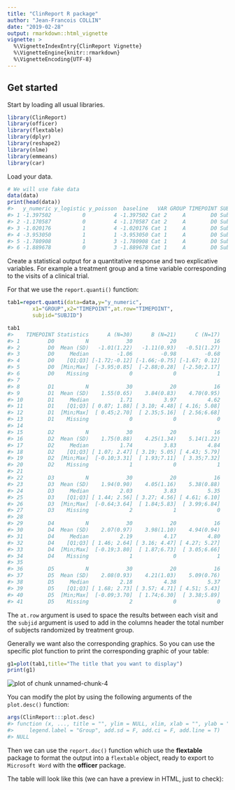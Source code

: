 ```yaml
---
title: "ClinReport R package"
author: "Jean-Francois COLLIN"
date: "2019-02-28"
output: rmarkdown::html_vignette
vignette: >
  %\VignetteIndexEntry{ClinReport Vignette}
  %\VignetteEngine{knitr::rmarkdown}
  %\VignetteEncoding{UTF-8}
---
```




## Get started

Start by loading all usual libraries.


```r
library(ClinReport)
library(officer)
library(flextable)
library(dplyr)
library(reshape2)
library(nlme)
library(emmeans)
library(car)
```

Load your data.


```r
# We will use fake data
data(data)
print(head(data))
#>   y_numeric y_logistic y_poisson  baseline   VAR GROUP TIMEPOINT SUBJID
#> 1 -1.397502          0         4 -1.397502 Cat 2     A        D0 Subj 1
#> 2 -1.170587          0         4 -1.170587 Cat 2     A        D0 Subj 1
#> 3 -1.020176          1         4 -1.020176 Cat 1     A        D0 Subj 1
#> 4 -3.953050          1         1 -3.953050 Cat 1     A        D0 Subj 1
#> 5 -1.780908          1         3 -1.780908 Cat 1     A        D0 Subj 1
#> 6 -1.889678          0         3 -1.889678 Cat 1     A        D0 Subj 1
```

Create a statistical output for a quantitative response and two explicative variables.
For example a treatment group and a time variable corresponding to the visits of a clinical trial.

For that we use the `report.quanti()` function:


```r
tab1=report.quanti(data=data,y="y_numeric",
		x1="GROUP",x2="TIMEPOINT",at.row="TIMEPOINT",
		subjid="SUBJID")

tab1
#>    TIMEPOINT Statistics      A (N=30)      B (N=21)      C (N=17)
#> 1         D0          N            30            20            16
#> 2         D0  Mean (SD)   -1.01(1.22)   -1.11(0.93)   -0.51(1.27)
#> 3         D0     Median         -1.06         -0.98         -0.68
#> 4         D0    [Q1;Q3] [-1.72;-0.12] [-1.66;-0.75] [-1.67; 0.12]
#> 5         D0  [Min;Max]  [-3.95;0.85]  [-2.88;0.28]  [-2.50;2.17]
#> 6         D0    Missing             0             0             1
#> 7                                                                
#> 8         D1          N            30            20            16
#> 9         D1  Mean (SD)    1.55(0.65)    3.84(0.83)    4.70(0.95)
#> 10        D1     Median          1.71          3.97          4.62
#> 11        D1    [Q1;Q3] [ 0.87; 1.88] [ 3.10; 4.48] [ 4.16; 5.08]
#> 12        D1  [Min;Max]  [ 0.45;2.70]  [ 2.35;5.16]  [ 2.56;6.68]
#> 13        D1    Missing             0             0             0
#> 14                                                               
#> 15        D2          N            30            20            16
#> 16        D2  Mean (SD)    1.75(0.88)    4.25(1.34)    5.14(1.22)
#> 17        D2     Median          1.74          3.83          4.84
#> 18        D2    [Q1;Q3] [ 1.07; 2.47] [ 3.19; 5.05] [ 4.43; 5.79]
#> 19        D2  [Min;Max]  [-0.10;3.31]  [ 1.93;7.11]  [ 3.35;7.32]
#> 20        D2    Missing             1             0             1
#> 21                                                               
#> 22        D3          N            30            20            16
#> 23        D3  Mean (SD)    1.94(0.90)    4.05(1.16)    5.38(0.88)
#> 24        D3     Median          2.03          3.83          5.35
#> 25        D3    [Q1;Q3] [ 1.44; 2.56] [ 3.27; 4.56] [ 4.61; 6.10]
#> 26        D3  [Min;Max]  [-0.64;3.64]  [ 1.84;5.83]  [ 3.99;6.84]
#> 27        D3    Missing             2             1             0
#> 28                                                               
#> 29        D4          N            30            20            16
#> 30        D4  Mean (SD)    2.07(0.97)    3.98(1.10)    4.94(0.94)
#> 31        D4     Median          2.19          4.17          4.80
#> 32        D4    [Q1;Q3] [ 1.46; 2.64] [ 3.16; 4.47] [ 4.27; 5.27]
#> 33        D4  [Min;Max]  [-0.19;3.80]  [ 1.87;6.73]  [ 3.05;6.66]
#> 34        D4    Missing             1             0             1
#> 35                                                               
#> 36        D5          N            30            20            16
#> 37        D5  Mean (SD)    2.08(0.93)    4.21(1.03)    5.09(0.76)
#> 38        D5     Median          2.18          4.38          5.37
#> 39        D5    [Q1;Q3] [ 1.68; 2.73] [ 3.57; 4.71] [ 4.51; 5.43]
#> 40        D5  [Min;Max]  [-0.09;3.70]  [ 1.74;6.30]  [ 3.38;5.89]
#> 41        D5    Missing             2             0             0
```


The `at.row` argument is used to space the results between each visit and the `subjid` argument is used
to add in the columns header the total number of subjects randomized by treatment group.


Generally we want also the corresponding graphics. So you can use the specific plot function
to print the corresponding graphic of your table:



```r
g1=plot(tab1,title="The title that you want to display")
print(g1)
```

![plot of chunk unnamed-chunk-4](figure/unnamed-chunk-4-1.png)

You can modify the plot by using the following arguments of the `plot.desc()` function:


```r
args(ClinReport:::plot.desc)
#> function (x, ..., title = "", ylim = NULL, xlim, xlab = "", ylab = "", 
#>     legend.label = "Group", add.sd = F, add.ci = F, add.line = T) 
#> NULL
```


Then we can use the `report.doc()` function which use the **flextable** package to format
the output into a `flextable` object, ready to export to `Microsoft Word` with the **officer** package.

The table will look like this (we can have a preview in HTML, just to check):























